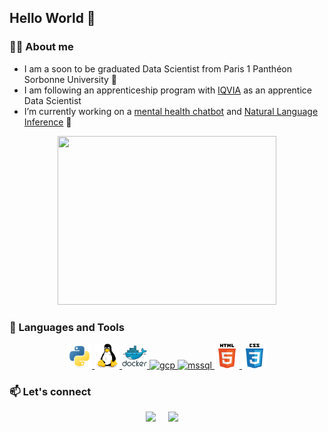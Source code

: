 ## Hello World 👋


### :woman_technologist: About me 

- I am a soon to be graduated Data Scientist from Paris 1 Panthéon Sorbonne University :school:
- I am following an apprenticeship program with [IQVIA](https://www.iqvia.com/fr-fr/locations/france) as an apprentice Data Scientist
- I’m currently working on a [mental health chatbot](https://github.com/sarrabenyahia/chatbot-mental-health) and [Natural Language Inference](https://github.com/sarrabenyahia/NLI-SNLI) 🔭



<p align="center">
  <img width="350" height="270" src="https://media.tenor.com/Wl-KdhG1N24AAAAd/cats.gif">
</p>



###  :rocket: Languages and Tools
<p align="center">
  <a href="https://www.python.org" target="_blank"> <img src="https://raw.githubusercontent.com/devicons/devicon/master/icons/python/python-original.svg" alt="python" width="40" height="40"/> </a>
  <a href="https://www.linux.org/" target="_blank"> <img src="https://raw.githubusercontent.com/devicons/devicon/master/icons/linux/linux-original.svg" alt="linux" width="40" height="40"/> </a>
  <a href="https://www.docker.com/" target="_blank"> <img src="https://raw.githubusercontent.com/devicons/devicon/master/icons/docker/docker-original-wordmark.svg" alt="docker" width="40" height="40"/>
  <a href="https://cloud.google.com" target="_blank"> <img src="https://www.vectorlogo.zone/logos/google_cloud/google_cloud-icon.svg" alt="gcp" width="40" height="40"/> </a>
  <a href="https://www.microsoft.com/en-us/sql-server" target="_blank"> <img src="https://www.svgrepo.com/show/303229/microsoft-sql-server-logo.svg" alt="mssql" width="40" height="40"/> </a> 
  <a href="https://www.w3.org/html/" target="_blank"> <img src="https://raw.githubusercontent.com/devicons/devicon/master/icons/html5/html5-original-wordmark.svg" alt="html5" width="40" height="40"/> </a>
  <a href="https://www.w3schools.com/css/" target="_blank"> <img src="https://raw.githubusercontent.com/devicons/devicon/master/icons/css3/css3-original-wordmark.svg" alt="css3" width="40" height="40"/> </a>
</p>

### 📫 Let's connect
<p align="center">
  <a target="_blank"href="https://www.linkedin.com/in/sarrabenyahia/"><img src="https://img.shields.io/badge/linkedin-%230077B5.svg?&style=for-the-badge&logo=linkedin&logoColor=white" /></a>&nbsp;&nbsp;&nbsp;&nbsp;
  <a href="mailto:benyahiasarra9@gmail.com?subject=Hello%20Sarra,%20From%20Github"><img src="https://img.shields.io/badge/gmail-%23D14836.svg?&style=for-the-badge&logo=gmail&logoColor=white" /></a>&nbsp;&nbsp;&nbsp;&nbsp;
</p>

